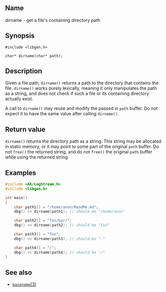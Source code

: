 ## Name

dirname - get a file's containing directory path

## Synopsis

```**c++
#include <libgen.h>

char* dirname(char* path);
```

## Description

Given a file path, `dirname()` returns a path to the directory that contains the
file. `dirname()` works purely lexically, meaning it only manipulates the path
as a string, and does not check if such a file or its containing directory
actually exist.

A call to `dirname()` may reuse and modify the passed in `path` buffer. Do not
expect it to have the same value after calling `dirname()`.

## Return value

`dirname()` returns the directory path as a string. This string may be allocated
in static memory, or it may point to some part of the original `path` buffer. Do
not `free()` the returned string, and do not `free()` the original `path` buffer
while using the returned string.

## Examples

```c++
#include <AK/LogStream.h>
#include <libgen.h>

int main()
{
    char path1[] = "/home/anon/ReadMe.md";
    dbg() << dirname(path1); // should be "/home/anon"

    char path2[] = "foo/bar/";
    dbg() << dirname(path2); // should be "foo"

    char path3[] = "foo";
    dbg() << dirname(path3); // should be "."

    char path4[] = "/";
    dbg() << dirname(path4); // should be "/"
}
```

## See also

- [`basename`(3)](basename.md)
